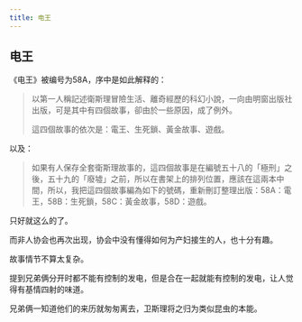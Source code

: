 ```yaml
---
title: 电王
---
```


## 电王


《电王》被编号为58A，序中是如此解释的：

>以第一人稱記述衛斯理冒險生活、離奇經歷的科幻小說，一向由明窗出版社出版，可是其中有四個故事，卻由於一些原因，成了例外。
>
>這四個故事的依次是：電王、生死鎖、黃金故事、遊戲。

以及：

>如果有人保存全套衛斯理故事的，這四個故事是在編號五十八的「極刑」之後，五十九的「廢墟」之前，所以在書架上的排列位置，應該在這兩本中間，所以，我把這四個故事編為如下的號碼，重新刪訂整理出版：58A：電王，58B：生死鎖，58C：黃金故事，58D：遊戲。

只好就这么的了。

而非人协会也再次出现，协会中没有懂得如何为产妇接生的人，也十分有趣。

故事情节不算太复杂。

提到兄弟俩分开时都不能有控制的发电，但是合在一起就能有控制的发电，让人觉得有基情四射的味道。

兄弟俩一知道他们的来历就匆匆离去，卫斯理将之归为类似昆虫的本能。